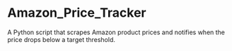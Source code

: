 # Amazon_Price_Tracker
A Python script that scrapes Amazon product prices and notifies when the price drops below a target threshold.
